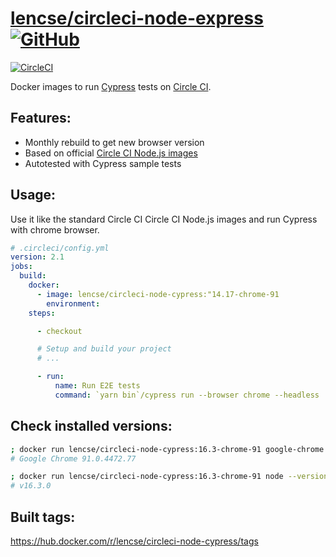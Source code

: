 # [lencse/circleci-node-express](https://github.com/lencse/circleci-node-cypress) [![GitHub](https://img.shields.io/badge/github-repo-brightgreen?style=flat&logo=github)](https://github.com/lencse/circleci-node-cypress)

[![CircleCI](https://circleci.com/gh/lencse/circleci-node-cypress/tree/main.svg?style=svg)](https://circleci.com/gh/lencse/circleci-node-cypress/tree/main)


Docker images to run [Cypress](https://www.cypress.io/) tests on [Circle CI](https://circleci.com/).

## Features:

* Monthly rebuild to get new browser version
* Based on official [Circle CI Node.js images](https://circleci.com/developer/images/image/cimg/node)
* Autotested with Cypress sample tests

## Usage:

Use it like the standard Circle CI Circle CI Node.js images and run Cypress with chrome browser.

````yml
# .circleci/config.yml
version: 2.1
jobs:
  build:
    docker:
      - image: lencse/circleci-node-cypress:"14.17-chrome-91
        environment:
    steps:

      - checkout

      # Setup and build your project
      # ...

      - run:
          name: Run E2E tests
          command: `yarn bin`/cypress run --browser chrome --headless
````

## Check installed versions:

````sh
; docker run lencse/circleci-node-cypress:16.3-chrome-91 google-chrome --version
# Google Chrome 91.0.4472.77

; docker run lencse/circleci-node-cypress:16.3-chrome-91 node --version
# v16.3.0
````

## Built tags:

https://hub.docker.com/r/lencse/circleci-node-cypress/tags

